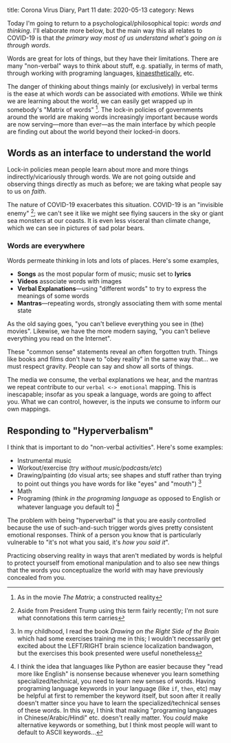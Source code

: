 title: Corona Virus Diary, Part 11
date: 2020-05-13
category: News

Today I'm going to return to a psychological/philosophical topic:
*words and thinking*. I'll elaborate more below, but the main way this
all relates to COVID-19 is that *the primary way most of us understand
what's going on is through words*.

Words are great for lots of things, but they have their
limitations. There are many "non-verbal" ways to think about stuff,
e.g. spatially, in terms of math, through working with programing
languages,
[kinaesthetically](https://en.wikipedia.org/wiki/Kinaesthetics), etc.

The danger of thinking about things mainly (or exclusively) in verbal
terms is the ease at which *words* can be associated with *emotions*.
While we think we are learning about the world, we can easily get
wrapped up in somebody's "Matrix of words" [^2]. The lock-in policies
of governments around the world are making words increasingly
important because words are now serving&mdash;more than ever&mdash;as
the main interface by which people are finding out about the world
beyond their locked-in doors.

Words as an interface to understand the world
---------------------------------------------

Lock-in policies mean people learn about more and more things
indirectly/vicariously through words. We are not going outside and
observing things directly as much as before; we are taking what people
say to us on *faith*.

The nature of COVID-19 exacerbates this situation. COVID-19 is an
"invisible enemy" [^1]; we can't see it like we might see flying
saucers in the sky or giant sea monsters at our coasts. It is even
less visceral than climate change, which we can see in pictures of sad
polar bears.

### Words are everywhere

Words permeate thinking in lots and lots of places. Here's some examples,

- **Songs** as the most popular form of music; music set to **lyrics**
- **Videos** associate words with images
- **Verbal Explanations**&mdash;using "different words" to try to
  express the meanings of some words
- **Mantras**&mdash;repeating words, strongly associating them with
  some mental state

As the old saying goes, "you can't believe everything you see in (the)
movies". Likewise, we have the more modern saying, "you can't believe
everything you read on the Internet".

These "common sense" statements reveal an often forgotten
truth. Things like books and films don't have to "obey reality" in the
same way that... we must respect gravity. People can say and show all
sorts of things.

The media we consume, the verbal explanations we hear, and the mantras
we repeat contribute to our `verbal <-> emotional` mapping.  This is
inescapable; insofar as you speak a language, words are going to
affect you. What we can control, however, is the inputs we consume to
inform our own mappings.

Responding to "Hyperverbalism"
------------------------------

I think that is important to do "non-verbal activities". Here's some
examples:

- Instrumental music
- Workout/exercise (try *without music/podcasts/etc*)
- Drawing/painting (do visual arts; see shapes and stuff rather than
  trying to point out things you have words for like "eyes" and
  "mouth") [^3]
- Math
- Programing (think *in the programing language* as opposed to English
  or whatever language you default to) [^4]
  
The problem with being "hyperverbal" is that you are easily controlled
because the use of such-and-such trigger words gives pretty consistent
emotional responses. Think of a person you know that is particularly
vulnerable to "it's not what you said, it's *how you said it*".

Practicing observing reality in ways that aren't mediated by words is
helpful to protect yourself from emotional manipulation and to also
see new things that the words you conceptualize the world with may
have previously concealed from you.


[^1]: Aside from President Trump using this term fairly recently; I'm
    not sure what connotations this term carries
[^2]: As in the movie *The Matrix*; a constructed reality
[^3]: In my childhood, I read the book *Drawing on the Right Side of
    the Brain* which had some exercises training me in this; I
    wouldn't necessarily get excited about the LEFT/RIGHT brain
    science localization bandwagon, but the exercises this book
    presented were useful nonetheless
[^4]: I think the idea that languages like Python are easier because
    they "read more like English" is nonsense because whenever you
    learn something specialized/technical, you need to learn new
    senses of words. Having programing language keywords in your
    language (like `if`, `then`, etc) may be helpful at first to
    remember the keyword itself, but soon after it really doesn't
    matter since you have to learn the specialized/technical senses of
    these words. In this way, I think that making "programing
    languages in Chinese/Arabic/Hindi" etc. doesn't really matter. You
    *could* make alternative keywords or something, but I think most
    people will want to default to ASCII keywords...
